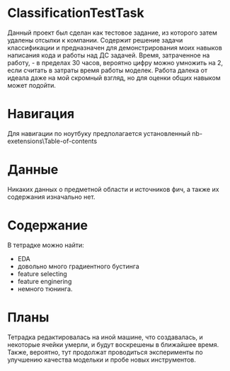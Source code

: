 # ClassificationTestTask
Данный проект был сделан как тестовое задание, из которого затем удалены отсылки к компании. Содержит решение задачи классификации и предназначен для демонстрирования моих навыков написания кода и работы над ДС задачей.
Время, затраченное на работу, - в пределах 30 часов, вероятно цифру можно умножить на 2, если считать в затраты время работы моделек. Работа далека от идеала даже на мой скромный взгляд, но для оценки общих навыком может подойти.

# Навигация
Для навигации по ноутбуку предполагается установленный nb-exetensions\Table-of-contents

# Данные
Никаких данных о предметной области и источников фич, а также их содержания изначально нет. 

# Содержание
В тетрадке можно найти:
- EDA
- довольно много градиентного бустинга
- feature selecting
- feature enginering
- немного тюнинга.

# Планы
Тетрадка редактировалась на иной машине, что создавалась, и некоторые ячейки умерли, и будут воскрешены в ближайшее время.
Также, вероятно, тут продолжат проводиться эксперименты по улучшению качества модельки и пробе новых инструментов.
